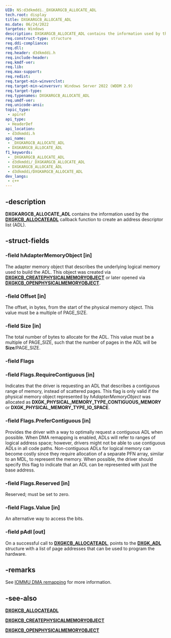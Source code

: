 ```yaml
---
UID: NS:d3dkmddi._DXGKARGCB_ALLOCATE_ADL
tech.root: display
title: DXGKARGCB_ALLOCATE_ADL
ms.date: 06/24/2022
targetos: Windows
description: DXGKARGCB_ALLOCATE_ADL contains the information used by the DxgkCbAllocateAdl callback function to create an address descriptor list (ADL).
req.construct-type: structure
req.ddi-compliance: 
req.dll: 
req.header: d3dkmddi.h
req.include-header: 
req.kmdf-ver: 
req.lib: 
req.max-support: 
req.redist: 
req.target-min-winverclnt: 
req.target-min-winversvr: Windows Server 2022 (WDDM 2.9)
req.target-type: 
req.typenames: DXGKARGCB_ALLOCATE_ADL
req.umdf-ver: 
req.unicode-ansi: 
topic_type:
 - apiref
api_type:
 - HeaderDef
api_location:
 - d3dkmddi.h
api_name:
 - _DXGKARGCB_ALLOCATE_ADL
 - DXGKARGCB_ALLOCATE_ADL
f1_keywords:
 - _DXGKARGCB_ALLOCATE_ADL
 - d3dkmddi/_DXGKARGCB_ALLOCATE_ADL
 - DXGKARGCB_ALLOCATE_ADL
 - d3dkmddi/DXGKARGCB_ALLOCATE_ADL
dev_langs:
 - c++
---
```


## -description

**DXGKARGCB_ALLOCATE_ADL** contains the information used by the [**DXGKCB_ALLOCATEADL**](nc-d3dkmddi-dxgkcb_allocateadl.md) callback function to create an address descriptor list (ADL).

## -struct-fields

### -field hAdapterMemoryObject [in]

The adapter memory object that describes the underlying logical memory used to build the ADL. This object was created via [**DXGKCB_CREATEPHYSICALMEMORYOBJECT**](nc-d3dkmddi-dxgkcb_createphysicalmemoryobject.md) or later opened via [**DXGKCB_OPENPHYSICALMEMORYOBJECT**](nc-d3dkmddi-dxgkcb_openphysicalmemoryobject.md).

### -field Offset [in]

The offset, in bytes, from the start of the physical memory object. This value must be a multiple of PAGE_SIZE.

### -field Size [in]

The total number of bytes to allocate for the ADL. This value must be a multiple of PAGE_SIZE, such that the number of pages in the ADL will be **Size**/PAGE_SIZE.

### -field Flags

### -field Flags.RequireContiguous [in]

Indicates that the driver is requesting an ADL that describes a contiguous range of memory, instead of scattered pages. This flag is only valid if the physical memory object represented by *hAdapterMemoryObject* was allocated as **DXGK_PHYSICAL_MEMORY_TYPE_CONTIGUOUS_MEMORY** or **DXGK_PHYSICAL_MEMORY_TYPE_IO_SPACE**.

### -field Flags.PreferContiguous [in]

Provides the driver with a way to optimally request a contiguous ADL when possible. When DMA remapping is enabled, ADLs will refer to ranges of logical address space; however, drivers might not be able to use contiguous ADLs in all code paths. Non-contiguous ADLs for logical memory can become costly since they require allocation of a separate PFN array, similar to an MDL, to represent the memory. When possible, the driver should specify this flag to indicate that an ADL can be represented with just the base address.

### -field Flags.Reserved [in]

Reserved; must be set to zero.

### -field Flags.Value [in]

An alternative way to access the bits.

### -field pAdl [out]

On a successful call to [**DXGKCB_ALLOCATEADL**](nc-d3dkmddi-dxgkcb_allocateadl.md), points to the [**DXGK_ADL**](ns-d3dkmddi-dxgk_adl.md) structure with a list of page addresses that can be used to program the hardware.

## -remarks

See [IOMMU DMA remapping](/windows-hardware/drivers/display/iommu-dma-remapping) for more information.

## -see-also

[**DXGKCB_ALLOCATEADL**](nc-d3dkmddi-dxgkcb_allocateadl.md)

[**DXGKCB_CREATEPHYSICALMEMORYOBJECT**](nc-d3dkmddi-dxgkcb_createphysicalmemoryobject.md)

[**DXGKCB_OPENPHYSICALMEMORYOBJECT**](nc-d3dkmddi-dxgkcb_openphysicalmemoryobject.md)
